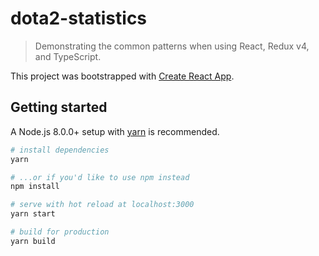 # dota2-statistics

> Demonstrating the common patterns when using React, Redux v4, and TypeScript.

This project was bootstrapped with [Create React App](https://create-react-app.dev/).

## Getting started

A Node.js 8.0.0+ setup with [yarn](https://yarnpkg.com/) is recommended.

```bash
# install dependencies
yarn

# ...or if you'd like to use npm instead
npm install

# serve with hot reload at localhost:3000
yarn start

# build for production
yarn build
```
